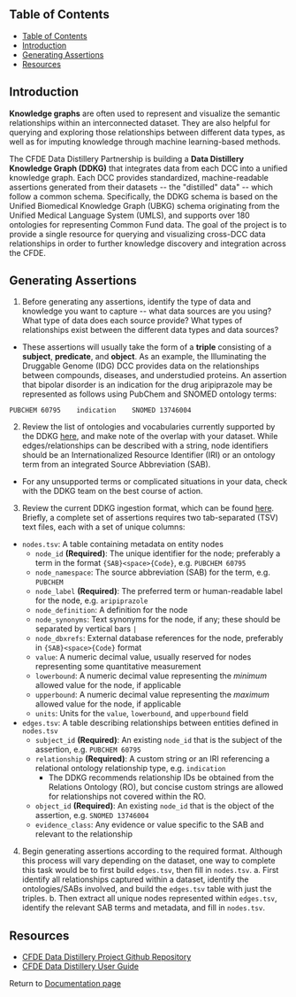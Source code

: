 ## Table of Contents
- [Table of Contents](#table-of-contents)
- [Introduction](#introduction)
- [Generating Assertions](#generating-assertions)
- [Resources](#resources)

## Introduction

**Knowledge graphs** are often used to represent and visualize the semantic relationships within an interconnected dataset. They are also helpful for querying and exploring those relationships between different data types, as well as for imputing knowledge through machine learning-based methods. 

The CFDE Data Distillery Partnership is building a **Data Distillery Knowledge Graph (DDKG)** that integrates data from each DCC into a unified knowledge graph. Each DCC provides standardized, machine-readable assertions generated from their datasets -- the "distilled" data" -- which follow a common schema. Specifically, the DDKG schema is based on the Unified Biomedical Knowledge Graph (UBKG) schema originating from the Unified Medical Language System (UMLS), and supports over 180 ontologies for representing Common Fund data. The goal of the project is to provide a single resource for querying and visualizing cross-DCC data relationships in order to further knowledge discovery and integration across the CFDE. 

## Generating Assertions

1. Before generating any assertions, identify the type of data and knowledge you want to capture -- what data sources are you using? What type of data does each source provide? What types of relationships exist between the different data types and data sources? 
  - These assertions will usually take the form of a **triple** consisting of a **subject**, **predicate**, and **object**. As an example, the Illuminating the Druggable Genome (IDG) DCC provides data on the relationships between compounds, diseases, and understudied proteins. An assertion that bipolar disorder is an indication for the drug aripiprazole may be represented as follows using PubChem and SNOMED ontology terms:
  ```
  PUBCHEM 60795    indication    SNOMED 13746004
  ```

2. Review the list of ontologies and vocabularies currently supported by the DDKG [here](https://github.com/TaylorResearchLab/CFDE_DataDistillery/blob/main/user_guide/ontology%20neo4j%20SABs%20and%20sample%20codes%20-%20ontology%20neo4j%20SABs%20and%20sample%20codes.csv), and make note of the overlap with your dataset. While edges/relationships can be described with a string, node identifiers should be an Internationalized Resource Identifier (IRI) or an ontology term from an integrated Source Abbreviation (SAB). 
  - For any unsupported terms or complicated situations in your data, check with the DDKG team on the best course of action. 

3. Review the current DDKG ingestion format, which can be found [here](https://github.com/TaylorResearchLab/CFDE_DataDistillery/blob/main/user_guide/Distillery_Ingest_format%20-%20Instructions.csv). Briefly, a complete set of assertions requires two tab-separated (TSV) text files, each with a set of unique columns: 

  - `nodes.tsv`: A table containing metadata on entity nodes
    - `node_id` **(Required)**: The unique identifier for the node; preferably a term in the format `{SAB}<space>{Code}`, e.g. `PUBCHEM 60795`
    - `node_namespace`: The source abbreviation (SAB) for the term, e.g. `PUBCHEM`
    - `node_label` **(Required)**: The preferred term or human-readable label for the node, e.g. `aripiprazole`
    - `node_definition`: A definition for the node
    - `node_synonyms`: Text synonyms for the node, if any; these should be separated by vertical bars `|`
    - `node_dbxrefs`: External database references for the node, preferably in `{SAB}<space>{Code}` format
    - `value`: A numeric decimal value, usually reserved for nodes representing some quantitative measurement
    - `lowerbound`: A numeric decimal value representing the *minimum* allowed value for the node, if applicable
    - `upperbound`: A numeric decimal value representing the *maximum* allowed value for the node, if applicable
    - `units`: Units for the `value`, `lowerbound`, and `upperbound` field
  - `edges.tsv`: A table describing relationships between entities defined in `nodes.tsv`
    - `subject_id` **(Required)**: An existing `node_id` that is the subject of the assertion, e.g. `PUBCHEM 60795`
    - `relationship` **(Required)**: A custom string or an IRI referencing a relational ontology relationship type, e.g. `indication`
      - The DDKG recommends relationship IDs be obtained from the Relations Ontology (RO), but concise custom strings are allowed for relationships not covered within the RO.
    - `object_id` **(Required)**: An existing `node_id` that is the object of the assertion, e.g. `SNOMED 13746004`
    - `evidence_class`: Any evidence or value specific to the SAB and relevant to the relationship

4. Begin generating assertions according to the required format. Although this process will vary depending on the dataset, one way to complete this task would be to first build `edges.tsv`, then fill in `nodes.tsv`. 
  a. First identify all relationships captured within a dataset, identify the ontologies/SABs involved, and build the `edges.tsv` table with just the triples. 
  b. Then extract all unique nodes represented within `edges.tsv`, identify the relevant SAB terms and metadata, and fill in `nodes.tsv`.

## Resources
- [CFDE Data Distillery Project Github Repository](https://github.com/TaylorResearchLab/CFDE_DataDistillery)
- [CFDE Data Distillery User Guide](https://github.com/TaylorResearchLab/CFDE_DataDistillery/tree/main/user_guide)

Return to [Documentation page](/info/documentation)